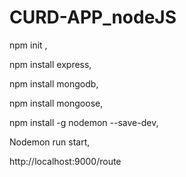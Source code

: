 # CURD-APP_nodeJS

npm init ,

npm install express,

npm install mongodb,

npm install mongoose,

npm install -g nodemon --save-dev,

Nodemon run start,


http://localhost:9000/route
